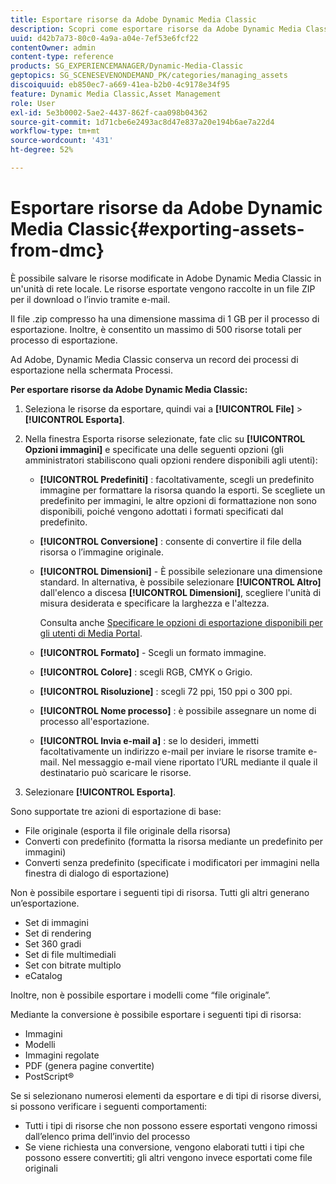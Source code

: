 ```yaml
---
title: Esportare risorse da Adobe Dynamic Media Classic
description: Scopri come esportare risorse da Adobe Dynamic Media Classic.
uuid: d42b7a73-80c0-4a9a-a04e-7ef53e6fcf22
contentOwner: admin
content-type: reference
products: SG_EXPERIENCEMANAGER/Dynamic-Media-Classic
geptopics: SG_SCENESEVENONDEMAND_PK/categories/managing_assets
discoiquuid: eb850ec7-a669-41ea-b2b0-4c9178e34f95
feature: Dynamic Media Classic,Asset Management
role: User
exl-id: 5e3b0002-5ae2-4437-862f-caa098b04362
source-git-commit: 1d71cbe6e2493ac8d47e837a20e194b6ae7a22d4
workflow-type: tm+mt
source-wordcount: '431'
ht-degree: 52%

---
```


# Esportare risorse da Adobe Dynamic Media Classic{#exporting-assets-from-dmc}

È possibile salvare le risorse modificate in Adobe Dynamic Media Classic in un&#39;unità di rete locale. Le risorse esportate vengono raccolte in un file ZIP per il download o l’invio tramite e-mail.

Il file .zip compresso ha una dimensione massima di 1 GB per il processo di esportazione. Inoltre, è consentito un massimo di 500 risorse totali per processo di esportazione.

Ad Adobe, Dynamic Media Classic conserva un record dei processi di esportazione nella schermata Processi.

**Per esportare risorse da Adobe Dynamic Media Classic:**

1. Seleziona le risorse da esportare, quindi vai a **[!UICONTROL File]** > **[!UICONTROL Esporta]**.
1. Nella finestra Esporta risorse selezionate, fate clic su **[!UICONTROL Opzioni immagini]** e specificate una delle seguenti opzioni (gli amministratori stabiliscono quali opzioni rendere disponibili agli utenti):

   * **[!UICONTROL Predefiniti]** : facoltativamente, scegli un predefinito immagine per formattare la risorsa quando la esporti. Se scegliete un predefinito per immagini, le altre opzioni di formattazione non sono disponibili, poiché vengono adottati i formati specificati dal predefinito.

   * **[!UICONTROL Conversione]** : consente di convertire il file della risorsa o l’immagine originale.

   * **[!UICONTROL Dimensioni]**  - È possibile selezionare una dimensione standard. In alternativa, è possibile selezionare **[!UICONTROL Altro]** dall&#39;elenco a discesa **[!UICONTROL Dimensioni]**, scegliere l&#39;unità di misura desiderata e specificare la larghezza e l&#39;altezza.

      Consulta anche [Specificare le opzioni di esportazione disponibili per gli utenti di Media Portal](specifying-export-options-available-media.md#specifying_export_options_available_to_media_portal_users).

   * **[!UICONTROL Formato]**  - Scegli un formato immagine.

   * **[!UICONTROL Colore]** : scegli RGB, CMYK o Grigio.

   * **[!UICONTROL Risoluzione]** : scegli 72 ppi, 150 ppi o 300 ppi.

   * **[!UICONTROL Nome processo]** : è possibile assegnare un nome di processo all&#39;esportazione.

   * **[!UICONTROL Invia e-mail a]** : se lo desideri, immetti facoltativamente un indirizzo e-mail per inviare le risorse tramite e-mail. Nel messaggio e-mail viene riportato l’URL mediante il quale il destinatario può scaricare le risorse.

1. Selezionare **[!UICONTROL Esporta]**.

Sono supportate tre azioni di esportazione di base:

* File originale (esporta il file originale della risorsa)
* Converti con predefinito (formatta la risorsa mediante un predefinito per immagini)
* Converti senza predefinito (specificate i modificatori per immagini nella finestra di dialogo di esportazione)

Non è possibile esportare i seguenti tipi di risorsa. Tutti gli altri generano un’esportazione.

* Set di immagini
* Set di rendering
* Set 360 gradi
* Set di file multimediali
* Set con bitrate multiplo
* eCatalog

Inoltre, non è possibile esportare i modelli come “file originale”.

Mediante la conversione è possibile esportare i seguenti tipi di risorsa:

* Immagini
* Modelli
* Immagini regolate
* PDF (genera pagine convertite)
* PostScript®

Se si selezionano numerosi elementi da esportare e di tipi di risorse diversi, si possono verificare i seguenti comportamenti:

* Tutti i tipi di risorse che non possono essere esportati vengono rimossi dall’elenco prima dell’invio del processo
* Se viene richiesta una conversione, vengono elaborati tutti i tipi che possono essere convertiti; gli altri vengono invece esportati come file originali
